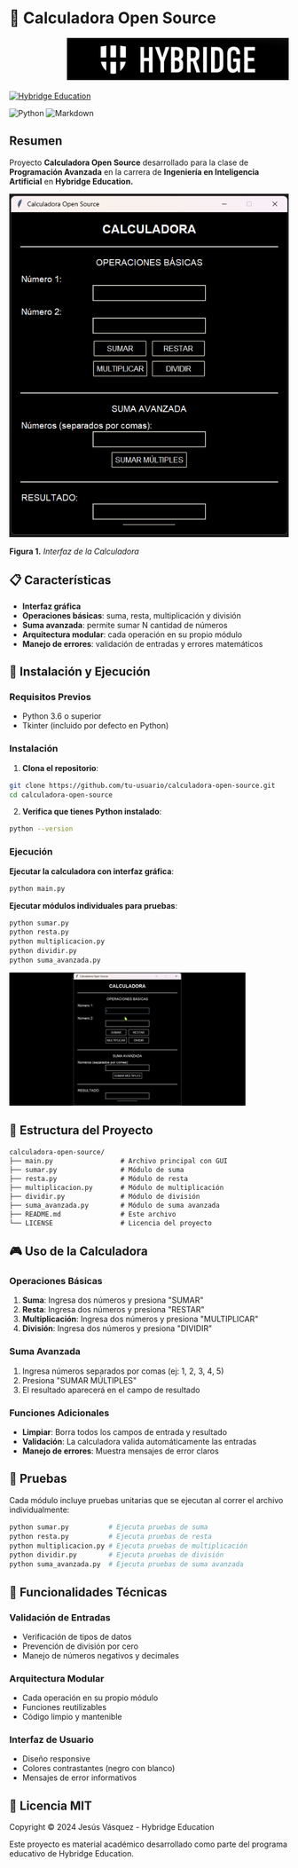# 🧮 Calculadora Open Source

<img src="images/hybridge.jpeg" alt="Logo" width="400" align="right" style="margin-left: 20px; margin-bottom: 20px;" />

[![Hybridge Education](https://img.shields.io/badge/Hybridge-Education-lightgrey)](https://www.hybridge.education)

![Python](https://img.shields.io/badge/Python-3776AB?style=for-the-badge&logo=python&logoColor=white)
![Markdown](https://img.shields.io/badge/Markdown-000000?style=for-the-badge&logo=markdown&logoColor=white)

## Resumen
Proyecto **Calculadora Open Source** desarrollado para la clase de **Programación Avanzada** en la carrera de **Ingeniería en Inteligencia Artificial** en **Hybridge Education.**

![Menu](images/Menu.png)

**Figura 1.** *Interfaz de la Calculadora*

## 📋 Características

- **Interfaz gráfica**
- **Operaciones básicas**: suma, resta, multiplicación y división
- **Suma avanzada**: permite sumar N cantidad de números
- **Arquitectura modular**: cada operación en su propio módulo
- **Manejo de errores**: validación de entradas y errores matemáticos

## 🚀 Instalación y Ejecución

### Requisitos Previos

- Python 3.6 o superior
- Tkinter (incluido por defecto en Python)

### Instalación

1. **Clona el repositorio**:
```bash
git clone https://github.com/tu-usuario/calculadora-open-source.git
cd calculadora-open-source
```

2. **Verifica que tienes Python instalado**:
```bash
python --version
```

### Ejecución

**Ejecutar la calculadora con interfaz gráfica**:
```bash
python main.py
```

**Ejecutar módulos individuales para pruebas**:
```bash
python sumar.py
python resta.py
python multiplicacion.py
python dividir.py
python suma_avanzada.py
```

![Funcionamiento](images/funcionamiento.gif)

## 📁 Estructura del Proyecto

```
calculadora-open-source/
├── main.py                 # Archivo principal con GUI
├── sumar.py                # Módulo de suma
├── resta.py                # Módulo de resta
├── multiplicacion.py       # Módulo de multiplicación
├── dividir.py              # Módulo de división
├── suma_avanzada.py        # Módulo de suma avanzada
├── README.md               # Este archivo
└── LICENSE                 # Licencia del proyecto
```

## 🎮 Uso de la Calculadora

### Operaciones Básicas

1. **Suma**: Ingresa dos números y presiona "SUMAR"
2. **Resta**: Ingresa dos números y presiona "RESTAR"
3. **Multiplicación**: Ingresa dos números y presiona "MULTIPLICAR"
4. **División**: Ingresa dos números y presiona "DIVIDIR"

### Suma Avanzada

1. Ingresa números separados por comas (ej: 1, 2, 3, 4, 5)
2. Presiona "SUMAR MÚLTIPLES"
3. El resultado aparecerá en el campo de resultado

### Funciones Adicionales

- **Limpiar**: Borra todos los campos de entrada y resultado
- **Validación**: La calculadora valida automáticamente las entradas
- **Manejo de errores**: Muestra mensajes de error claros

## 🧪 Pruebas

Cada módulo incluye pruebas unitarias que se ejecutan al correr el archivo individualmente:

```bash
python sumar.py          # Ejecuta pruebas de suma
python resta.py          # Ejecuta pruebas de resta
python multiplicacion.py # Ejecuta pruebas de multiplicación
python dividir.py        # Ejecuta pruebas de división
python suma_avanzada.py  # Ejecuta pruebas de suma avanzada
```

## 🔧 Funcionalidades Técnicas

### Validación de Entradas
- Verificación de tipos de datos
- Prevención de división por cero
- Manejo de números negativos y decimales

### Arquitectura Modular
- Cada operación en su propio módulo
- Funciones reutilizables
- Código limpio y mantenible

### Interfaz de Usuario
- Diseño responsive
- Colores contrastantes (negro con blanco)
- Mensajes de error informativos

## 📜 Licencia MIT
Copyright © 2024 Jesús Vásquez - Hybridge Education

Este proyecto es material académico desarrollado como parte del programa educativo de Hybridge Education.
